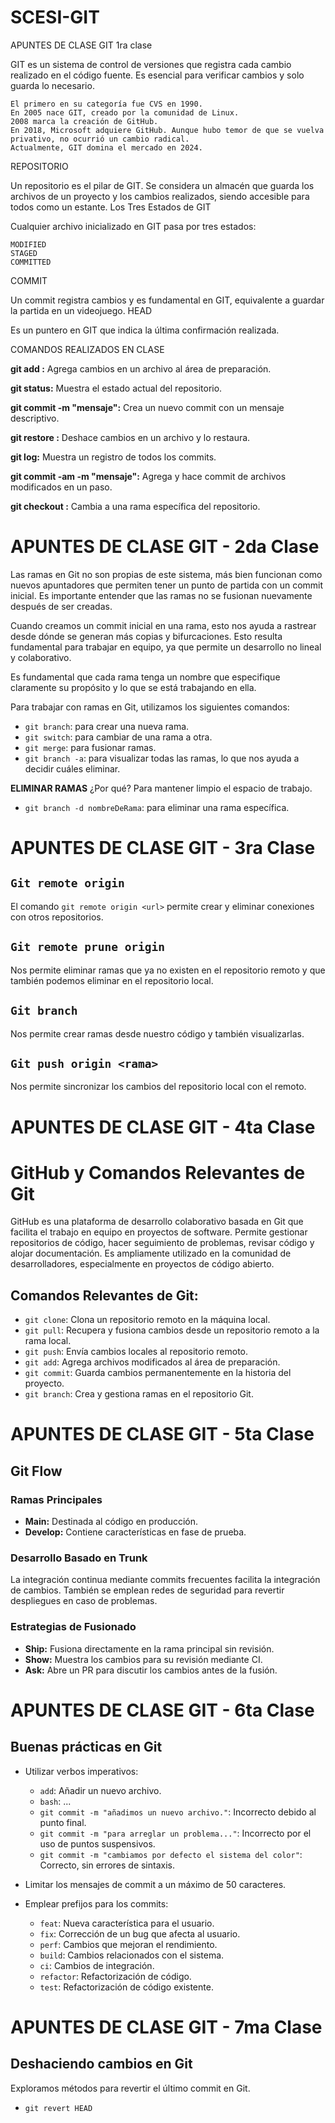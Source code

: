 # SCESI-GIT
APUNTES DE CLASE 
GIT  1ra clase
 

GIT es un sistema de control de versiones que registra cada cambio realizado en el código fuente. Es esencial para verificar cambios y solo guarda lo necesario.

    El primero en su categoría fue CVS en 1990.
    En 2005 nace GIT, creado por la comunidad de Linux.
    2008 marca la creación de GitHub.
    En 2018, Microsoft adquiere GitHub. Aunque hubo temor de que se vuelva privativo, no ocurrió un cambio radical.
    Actualmente, GIT domina el mercado en 2024.

REPOSITORIO

Un repositorio es el pilar de GIT. Se considera un almacén que guarda los archivos de un proyecto y los cambios realizados, siendo accesible para todos como un estante.
Los Tres Estados de GIT

Cualquier archivo inicializado en GIT pasa por tres estados:

    MODIFIED
    STAGED
    COMMITTED

COMMIT

Un commit registra cambios y es fundamental en GIT, equivalente a guardar la partida en un videojuego.
HEAD

Es un puntero en GIT que indica la última confirmación realizada.

COMANDOS REALIZADOS EN CLASE


**git add <archivo>:** Agrega cambios en un archivo al área de preparación.

**git status:** Muestra el estado actual del repositorio.

**git commit -m "mensaje":** Crea un nuevo commit con un mensaje descriptivo.

**git restore <archivo>:** Deshace cambios en un archivo y lo restaura.

**git log:** Muestra un registro de todos los commits.

**git commit -am -m "mensaje":** Agrega y hace commit de archivos modificados en un paso.

**git checkout <rama>:** Cambia a una rama específica del repositorio.

# **APUNTES DE CLASE GIT - 2da Clase**

Las ramas en Git no son propias de este sistema, más bien funcionan como nuevos apuntadores que permiten tener un punto de partida con un commit inicial. Es importante entender que las ramas no se fusionan nuevamente después de ser creadas.

Cuando creamos un commit inicial en una rama, esto nos ayuda a rastrear desde dónde se generan más copias y bifurcaciones. Esto resulta fundamental para trabajar en equipo, ya que permite un desarrollo no lineal y colaborativo.

Es fundamental que cada rama tenga un nombre que especifique claramente su propósito y lo que se está trabajando en ella.

Para trabajar con ramas en Git, utilizamos los siguientes comandos:
- `git branch`: para crear una nueva rama.
- `git switch`: para cambiar de una rama a otra.
- `git merge`: para fusionar ramas.
- `git branch -a`: para visualizar todas las ramas, lo que nos ayuda a decidir cuáles eliminar.

**ELIMINAR RAMAS**
¿Por qué? Para mantener limpio el espacio de trabajo.
- `git branch -d nombreDeRama`: para eliminar una rama específica.

# **APUNTES DE CLASE GIT - 3ra Clase**

## `Git remote origin`
El comando `git remote origin <url>` permite crear y eliminar conexiones con otros repositorios.

## `Git remote prune origin`
Nos permite eliminar ramas que ya no existen en el repositorio remoto y que también podemos eliminar en el repositorio local.

## `Git branch`
Nos permite crear ramas desde nuestro código y también visualizarlas.

## `Git push origin <rama>`
Nos permite sincronizar los cambios del repositorio local con el remoto.


# **APUNTES DE CLASE GIT - 4ta Clase**

# GitHub y Comandos Relevantes de Git

GitHub es una plataforma de desarrollo colaborativo basada en Git que facilita el trabajo en equipo en proyectos de software. Permite gestionar repositorios de código, hacer seguimiento de problemas, revisar código y alojar documentación. Es ampliamente utilizado en la comunidad de desarrolladores, especialmente en proyectos de código abierto.

## Comandos Relevantes de Git:

- `git clone`: Clona un repositorio remoto en la máquina local.
- `git pull`: Recupera y fusiona cambios desde un repositorio remoto a la rama local.
- `git push`: Envía cambios locales al repositorio remoto.
- `git add`: Agrega archivos modificados al área de preparación.
- `git commit`: Guarda cambios permanentemente en la historia del proyecto.
- `git branch`: Crea y gestiona ramas en el repositorio Git.


# APUNTES DE CLASE GIT - 5ta Clase

## Git Flow

### Ramas Principales

- **Main:** Destinada al código en producción.
- **Develop:** Contiene características en fase de prueba.

### Desarrollo Basado en Trunk

La integración continua mediante commits frecuentes facilita la integración de cambios. También se emplean redes de seguridad para revertir despliegues en caso de problemas.

### Estrategias de Fusionado

- **Ship:** Fusiona directamente en la rama principal sin revisión.
- **Show:** Muestra los cambios para su revisión mediante CI.
- **Ask:** Abre un PR para discutir los cambios antes de la fusión.




# APUNTES DE CLASE GIT - 6ta Clase
## Buenas prácticas en Git

- Utilizar verbos imperativos:
  - `add`: Añadir un nuevo archivo.
  - `bash`: ...
  - `git commit -m "añadimos un nuevo archivo."`: Incorrecto debido al punto final.
  - `git commit -m "para arreglar un problema..."`: Incorrecto por el uso de puntos suspensivos.
  - `git commit -m "cambiamos por defecto el sistema del color"`: Correcto, sin errores de sintaxis.

- Limitar los mensajes de commit a un máximo de 50 caracteres.
- Emplear prefijos para los commits:
  - `feat`: Nueva característica para el usuario.
  - `fix`: Corrección de un bug que afecta al usuario.
  - `perf`: Cambios que mejoran el rendimiento.
  - `build`: Cambios relacionados con el sistema.
  - `ci`: Cambios de integración.
  - `refactor`: Refactorización de código.
  - `test`: Refactorización de código existente.
 
# APUNTES DE CLASE GIT - 7ma Clase
## Deshaciendo cambios en Git
Exploramos métodos para revertir el último commit en Git.
- `git revert HEAD`










